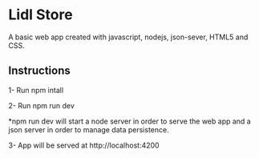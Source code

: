 # Lidl Store
A basic web app created with javascript, nodejs, json-sever, HTML5 and CSS.

## Instructions
1- Run npm intall

2- Run npm run dev

*npm run dev will start a node server in order to serve the web app and a json server in order to manage data persistence.

3- App will be served at http://localhost:4200
